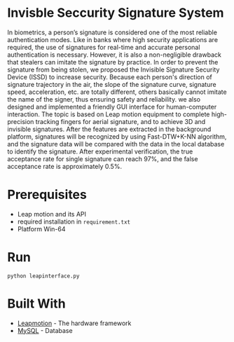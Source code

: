 # Invisble Seccurity Signature System
In biometrics, a person’s signature is considered one of the most reliable authentication modes.
Like in banks where high security applications are required, the use of signatures for real-time
and accurate personal authentication is necessary. However, it is also a non-negligible drawback
that stealers can imitate the signature by practice. In order to prevent the signature from being
stolen, we proposed the Invisible Signature Security Device (ISSD) to increase security.
Because each person's direction of signature trajectory in the air, the slope of the signature curve,
signature speed, acceleration, etc. are totally different, others basically cannot imitate the name
of the signer, thus ensuring safety and reliability. we also designed and implemented a friendly
GUI interface for human-computer interaction. The topic is based on Leap motion equipment
to complete high-precision tracking fingers for aerial signature, and to achieve 3D and invisible
signatures. After the features are extracted in the background platform, signatures will be
recognized by using Fast-DTW+K-NN algorithm, and the signature data will be compared with
the data in the local database to identify the signature. After experimental verification, the true
acceptance rate for single signature can reach 97%, and the false acceptance rate is
approximately 0.5%.

# Prerequisites
* Leap motion and its API
* required installation in ```requirement.txt```
* Platform Win-64

# Run

```
python leapinterface.py
```

# Built With
* [Leapmotion](https://developer.leapmotion.com) - The hardware framework
* [MySQL](https://www.mysql.com/) - Database
